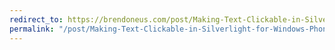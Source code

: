 ```yaml
---
redirect_to: https://brendoneus.com/post/Making-Text-Clickable-in-Silverlight-for-Windows-Phone-7/
permalink: "/post/Making-Text-Clickable-in-Silverlight-for-Windows-Phone-7/"
---
```


